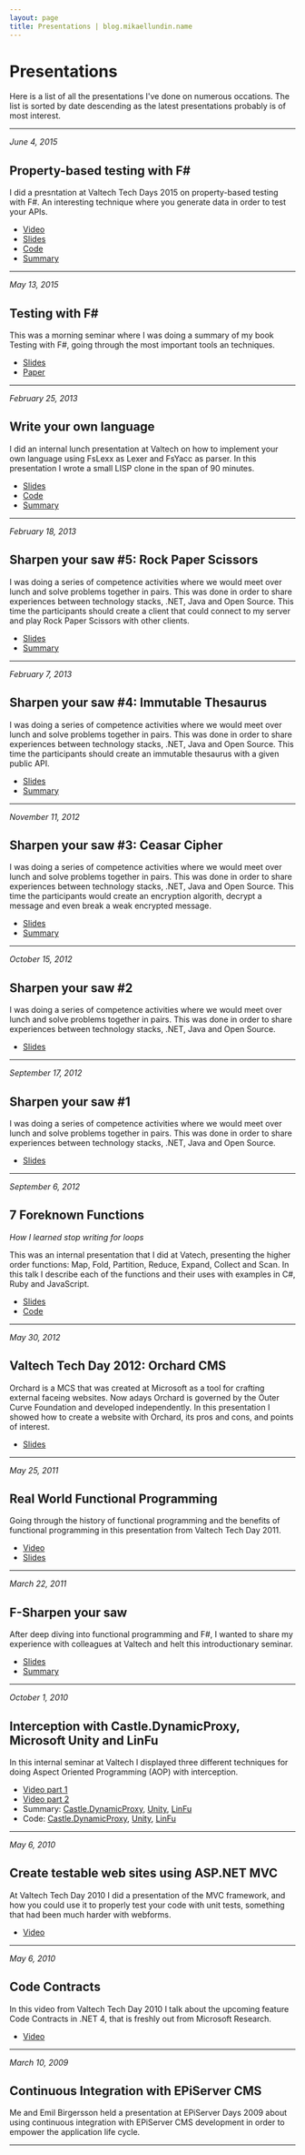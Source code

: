 ```yaml
---
layout: page
title: Presentations | blog.mikaellundin.name
---
```


# Presentations

Here is a list of all the presentations I've done on numerous occations. The list is sorted by date descending as the latest presentations probably is of most interest.

---

_June 4, 2015_

## Property-based testing with F#

I did a presntation at Valtech Tech Days 2015 on property-based testing with F#. An interesting technique where you generate data in order to test your APIs.

* [Video](http://livestream.com/accounts/5134007/events/4101632/videos/89811125)
* [Slides](vtd15-property-based-testing-in-fsharp.pdf)
* [Code](PropertyBasedTesting.zip)
* [Summary](http://blog.mikaellundin.name/2015/06/04/property-based-testing-with-fsharp.html)

---

_May 13, 2015_

## Testing with F#

This was a morning seminar where I was doing a summary of my book Testing with F#, going through the most important tools an techniques. 

* [Slides](slides-testing-with-fsharp.pdf)
* [Paper](paper-testing-with-fsharp.pdf)

--- 

_February 25, 2013_

## Write your own language

I did an internal lunch presentation at Valtech on how to implement your own language using FsLexx as Lexer and FsYacc as parser. In this presentation I wrote a small LISP clone in the span of 90 minutes.

* [Slides](http://lang.litemedia.se/)
* [Code](https://github.com/miklund/lisp.dsl)
* [Summary](http://blog.mikaellundin.name/2013/02/25/write-your-own-language.html)

---

_February 18, 2013_

## Sharpen your saw #5: Rock Paper Scissors

I was doing a series of competence activities where we would meet over lunch and solve problems together in pairs. This was done in order to share experiences between technology stacks, .NET, Java and Open Source. This time the participants should create a client that could connect to my server and play Rock Paper Scissors with other clients.

* [Slides](http://sys5.litemedia.se/)
* [Summary](http://blog.mikaellundin.name/2013/02/18/rock-paper-scissors.html)

---

_February 7, 2013_

## Sharpen your saw #4: Immutable Thesaurus

I was doing a series of competence activities where we would meet over lunch and solve problems together in pairs. This was done in order to share experiences between technology stacks, .NET, Java and Open Source. This time the participants should create an immutable thesaurus with a given public API.

* [Slides](http://sys4.litemedia.se/)
* [Summary](http://blog.mikaellundin.name/2013/02/07/immutable-thesaraus.html)

---

_November 11, 2012_

## Sharpen your saw #3: Ceasar Cipher

I was doing a series of competence activities where we would meet over lunch and solve problems together in pairs. This was done in order to share experiences between technology stacks, .NET, Java and Open Source. This time the participants would create an encryption algorith, decrypt a message and even break a weak encrypted message.

* [Slides](http://sys3.litemedia.se/)
* [Summary](http://blog.mikaellundin.name/2012/11/12/sharpen-your-saw.html)

---

_October 15, 2012_

## Sharpen your saw #2

I was doing a series of competence activities where we would meet over lunch and solve problems together in pairs. This was done in order to share experiences between technology stacks, .NET, Java and Open Source.

* [Slides](sharpen-your-saw2.pdf "Sharpen your saw 2")

---

_September 17, 2012_

## Sharpen your saw #1

I was doing a series of competence activities where we would meet over lunch and solve problems together in pairs. This was done in order to share experiences between technology stacks, .NET, Java and Open Source.

* [Slides](sharpen-your-saw1.pdf "Sharpen your saw")

---

_September 6, 2012_

## 7 Foreknown Functions
_How I learned stop writing for loops_

This was an internal presentation that I did at Vatech, presenting the higher order functions: Map, Fold, Partition, Reduce, Expand, Collect and Scan. In this talk I describe each of the functions and their uses with examples in C#, Ruby and JavaScript.

* [Slides](7-foreknown-functions.pdf "7 foreknown functions")
* [Code](https://github.com/miklund/holf "Code repository for 7 foreknown functions")

---

_May 30, 2012_

## Valtech Tech Day 2012: Orchard CMS

Orchard is a MCS that was created at Microsoft as a tool for crafting external faceing websites. Now adays Orchard is governed by the Outer Curve Foundation and developed independently. In this presentation I showed how to create a website with Orchard, its pros and cons, and points of interest.

* [Slides](Orchard-CMS-vtd2012.pdf)

---

_May 25, 2011_

## Real World Functional Programming

Going through the history of functional programming and the benefits of functional programming in this presentation from Valtech Tech Day 2011.

* [Video](http://vimeo.com/24819589)
* [Slides](real-world-functional-programming.pdf)

---

_March 22, 2011_

## F-Sharpen your saw

After deep diving into functional programming and F#, I wanted to share my experience with colleagues at Valtech and helt this introductionary seminar.

* [Slides](http://fsharp.litemedia.se/)
* [Summary](http://blog.mikaellundin.name/2011/03/22/f-sharpen-your-saw.html)

---

_October 1, 2010_

## Interception with Castle.DynamicProxy, Microsoft Unity and LinFu

In this internal seminar at Valtech I displayed three different techniques for doing Aspect Oriented Programming (AOP) with interception.

* [Video part 1](https://vimeo.com/15449390)
* [Video part 2](https://vimeo.com/15504788)
* Summary: [Castle.DynamicProxy](http://blog.mikaellundin.name/2010/09/21/lazy-loading-property-with-castle-dynamicproxy2.html), [Unity](http://blog.mikaellundin.name/2010/09/23/interception-with-unity.html), [LinFu](http://blog.mikaellundin.name/2010/09/26/interception-with-linfu.html)
* Code: [Castle.DynamicProxy](https://bitbucket.org/bokmal/litemedia.bookstore.dynamicproxy), [Unity](https://bitbucket.org/bokmal/litemedia.bookstore.unity), [LinFu](https://bitbucket.org/bokmal/litemedia.bookstore.linfu)

---

_May 6, 2010_

## Create testable web sites using ASP.NET MVC

At Valtech Tech Day 2010 I did a presentation of the MVC framework, and how you could use it to properly test your code with unit tests, something that had been much harder with webforms.

* [Video](https://vimeo.com/15122562)

---

_May 6, 2010_

## Code Contracts

In this video from Valtech Tech Day 2010 I talk about the upcoming feature Code Contracts in .NET 4, that is freshly out from Microsoft Research.

* [Video](https://vimeo.com/16091425)

---

_March 10, 2009_

## Continuous Integration with EPiServer CMS

Me and Emil Birgersson held a presentation at EPiServer Days 2009 about using continuous integration with EPiServer CMS development in order to empower the application life cycle.

---
